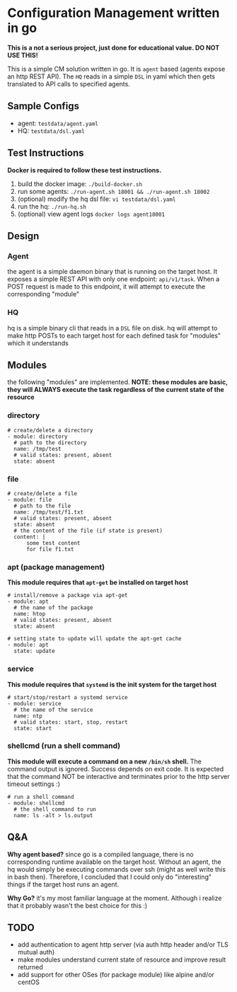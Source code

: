 # Configuration Management written in go

**This is a not a serious project, just done for educational value. DO NOT USE THIS!**

This is a simple CM solution written in go. It is `agent` based (agents expose an http REST API).
The `HQ` reads in a simple `DSL` in yaml which then gets translated to API calls to specified agents.

## Sample Configs
 - agent: `testdata/agent.yaml`
 - HQ: `testdata/dsl.yaml`

## Test Instructions
**Docker is required to follow these test instructions.**
 1. build the docker image: `./build-docker.sh`
 2. run some agents: `./run-agent.sh 18001 && ./run-agent.sh 18002`
 3. (optional) modify the hq dsl file: `vi testdata/dsl.yaml`
 4. run the hq: `./run-hq.sh`
 5. (optional) view agent logs `docker logs agent18001`

## Design

### Agent
the agent is a simple daemon binary that is running on the target host.
It exposes a simple REST API with only one endpoint: `api/v1/task`.
When a POST request is made to this endpoint, it will attempt to execute the corresponding "module"

### HQ
hq is a simple binary cli that reads in a `DSL` file on disk.
hq will attempt to make http POSTs to each target host for each defined task for "modules" which it understands


## Modules
the following "modules" are implemented.
**NOTE: these modules are basic, they will ALWAYS execute the task regardless of the current state of the resource**

### directory
```
# create/delete a directory
- module: directory
  # path to the directory
  name: /tmp/test
  # valid states: present, absent
  state: absent
```

### file
```
# create/delete a file
- module: file
  # path to the file
  name: /tmp/test/f1.txt
  # valid states: present, absent
  state: absent
  # the content of the file (if state is present)
  content: |
      some test content
      for file f1.txt
```

### apt (package management)
**This module requires that `apt-get` be installed on target host**
```
# install/remove a package via apt-get
- module: apt
  # the name of the package
  name: htop
  # valid states: present, absent
  state: absent

# setting state to update will update the apt-get cache
- module: apt
  state: update
```

### service
**This module requires that `systemd` is the init system for the target host**
```
# start/stop/restart a systemd service
- module: service
  # the name of the service
  name: ntp
  # valid states: start, stop, restart
  state: start
```

### shellcmd (run a shell command)
**This module will execute a command on a new `/bin/sh` shell.**
The command output is ignored. Success depends on exit code.
It is expected that the command NOT be interactive and terminates prior to the http server timeout settings :)
```
# run a shell command
- module: shellcmd
  # the shell command to run
  name: ls -alt > ls.output
```

## Q&A

**Why agent based?**
since go is a compiled language, there is no corresponding runtime available on the target host.
Without an agent, the hq would simply be executing commands over ssh (might as well write this in bash then).
Therefore, I concluded that I could only do "interesting" things if the target host runs an agent.

**Why Go?**
it's my most familiar language at the moment.
Although i realize that it probably wasn't the best choice for this :)

## TODO
 - add authentication to agent http server (via auth http header and/or TLS mutual auth)
 - make modules understand current state of resource and improve result returned
 - add support for other OSes (for package module) like alpine and/or centOS
